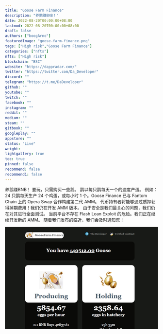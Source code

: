 ```yaml
---
title: "Goose Farm Finance"
description: "养鹅赚BNB！"
date: 2022-08-20T00:00:00+08:00
lastmod: 2022-08-20T00:00:00+08:00
draft: false
authors: ["boogArno"]
featuredImage: "goose-farm-finance.png"
tags: ["High risk","Goose Farm Finance"]
categories: ["nfts"]
nfts: ["High risk"]
blockchain: "BSC"
website: "https://dappradar.com/"
twitter: "https://twitter.com/Da_Developer"
discord: ""
telegram: "https://t.me/DaDeveloper"
github: ""
youtube: ""
twitch: ""
facebook: ""
instagram: ""
reddit: ""
medium: ""
steam: ""
gitbook: ""
googleplay: ""
appstore: ""
status: "Live"
weight: 
lightgallery: true
toc: true
pinned: false
recommend: false
recommend1: false
---
```

养鹅赚BNB！
要玩，只需购买一些鹅。 鹅以每只鹅每天一个的速度产蛋。 例如：24 只鹅每天生产 24 个鸡蛋，或每小时 1 个。Goose Finance 已与 Fantom Chain 上的 Opera Swap 合作构建第二代 AMM。 代币持有者将能够通过质押获得掉期费用！我们仍在开发 AMM 版本。 由于安全是我们最关心的问题，我们仍在对其进行全面测试。 当前平台不存在 Flash Loan Exploit 的危险。我们正在继续开发新的 AMM。 随着我们发布的临近，我们会及时通知您！

![goosefarmfinance-dapp-high-risk-bsc-image1_dc44d56ba3d22547781efff10e150c39](goosefarmfinance-dapp-high-risk-bsc-image1_dc44d56ba3d22547781efff10e150c39.png)